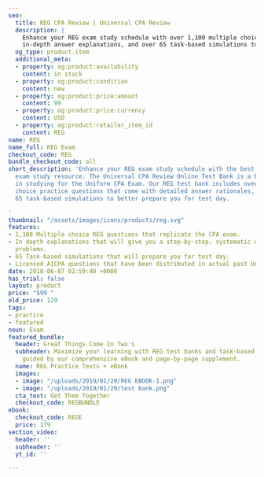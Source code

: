```yaml
---
seo:
  title: REG CPA Review | Universal CPA Review
  description: |
    Enhance your REG exam study schedule with over 1,100 multiple choice questions,
    in-depth answer explanations, and over 65 task-based simulations to prepare you for test day.
  og_type: product.item
  additional_meta:
  - property: og:product:availability
    content: in stock
  - property: og:product:condition
    content: new
  - property: og:product:price:amount
    content: 99
  - property: og:product:price:currency
    content: USD
  - property: og:product:retailer_item_id
    content: REG
name: REG
name_full: REG Exam
checkout_code: REG
bundle_checkout_code: all
short_description: 'Enhance your REG exam study schedule with the best online CPA
  exam study resource. The Universal CPA Review Online Test Bank is a brand-new supplement
  in studying for the Uniform CPA Exam. Our REG test bank includes over 1,100 multiple
  choice practice questions that come with detailed answer rationales, as well as
  65 task-based simulations to better prepare you for test day.

'
thumbnail: "/assets/images/icons/products/reg.svg"
features:
- 1,100 Multiple choice REG questions that replicate the CPA exam.
- In depth explanations that will give you a step-by-step, systematic way of solving
  problems.
- 65 Task-based simulations that will prepare you for test day.
- Licensed AICPA questions that have been distributed in actual past Uniform CPA Exams.
date: 2018-06-07 02:59:40 +0000
has_trial: false
layout: product
price: "$99 "
old_price: 129
tags:
- practice
- featured
noun: Exam
featured_bundle:
  header: Great Things Come In Two's
  subheader: Maximize your learning with REG test banks and task-based simulations,
    guided by our comprehensive eBook and page-by-page supplement.
  name: REG Practice Tests + eBook
  images:
  - image: "/uploads/2019/01/29/REG EBOOK-1.png"
  - image: "/uploads/2019/01/29/test bank.png"
  cta_text: Get Them Together
  checkout_code: REGBUNDLE
ebook:
  checkout_code: REGE
  price: 179
section_video:
  header: ''
  subheader: ''
  yt_id: ''

---
```

